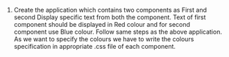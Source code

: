 1. Create the application which contains two components as First and second Display specific text from both the component. Text of first component should be displayed in Red colour and for second component use Blue colour.
Follow same steps as the above application. As we want to specify the colours we have to write the colours specification in appropriate .css file of each component.
